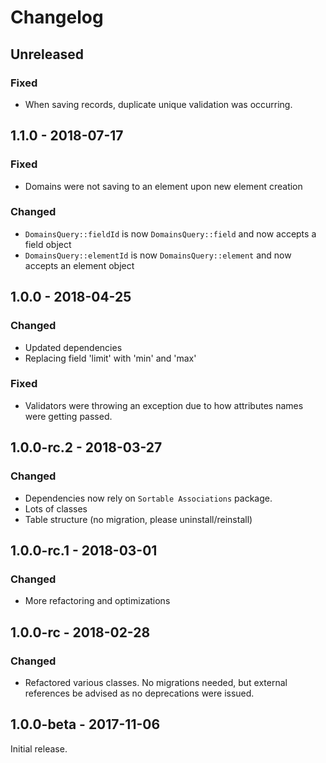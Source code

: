 Changelog
=========
## Unreleased
### Fixed
- When saving records, duplicate unique validation was occurring.

## 1.1.0 - 2018-07-17
### Fixed
- Domains were not saving to an element upon new element creation

### Changed
- `DomainsQuery::fieldId` is now `DomainsQuery::field` and now accepts a field object
- `DomainsQuery::elementId` is now `DomainsQuery::element` and now accepts an element object

## 1.0.0 - 2018-04-25
### Changed
- Updated dependencies
- Replacing field 'limit' with 'min' and 'max'

### Fixed
- Validators were throwing an exception due to how attributes names were getting passed.

## 1.0.0-rc.2 - 2018-03-27
### Changed
- Dependencies now rely on `Sortable Associations` package.
- Lots of classes
- Table structure (no migration, please uninstall/reinstall)

## 1.0.0-rc.1 - 2018-03-01
### Changed
- More refactoring and optimizations

## 1.0.0-rc - 2018-02-28
### Changed
- Refactored various classes.  No migrations needed, but external references be advised as
no deprecations were issued.

## 1.0.0-beta - 2017-11-06
Initial release.
